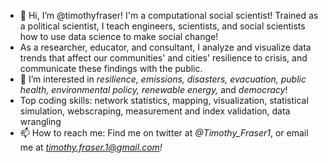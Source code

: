 
- 👋 Hi, I’m @timothyfraser! I'm a computational social scientist! Trained as a political scientist, I teach engineers, scientists, and social scientists how to use data science to make social change! 
- As a researcher, educator, and consultant, I analyze and visualize data trends that affect our communities' and cities' resilience to crisis, and communicate these findings with the public.
- 👀 I’m interested in *resilience, emissions, disasters, evacuation, public health, environmental policy, renewable energy,* and *democracy*!
- Top coding skills: network statistics, mapping, visualization, statistical simulation, webscraping, measurement and index validation, data wrangling
- 📫 How to reach me: Find me on twitter at *@Timothy_Fraser1*, or email me at *timothy.fraser.1@gmail.com!*

<!---
timothyfraser/timothyfraser is a ✨ special ✨ repository because its `README.md` (this file) appears on your GitHub profile.
You can click the Preview link to take a look at your changes.
--->

